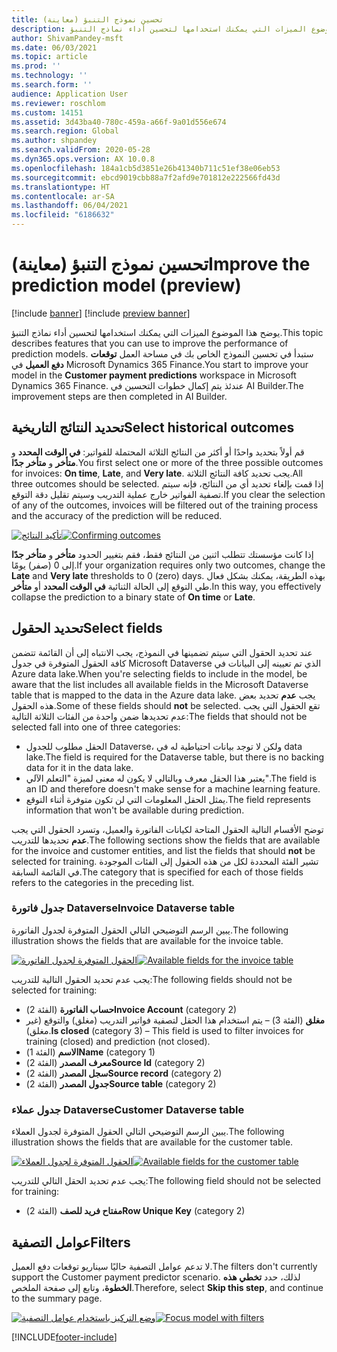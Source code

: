 ```yaml
---
title: تحسين نموذج التنبؤ (معاينة)
description: يوضح هذا الموضوع الميزات التي يمكنك استخدامها لتحسين أداء نماذج التنبؤ.
author: ShivamPandey-msft
ms.date: 06/03/2021
ms.topic: article
ms.prod: ''
ms.technology: ''
ms.search.form: ''
audience: Application User
ms.reviewer: roschlom
ms.custom: 14151
ms.assetid: 3d43ba40-780c-459a-a66f-9a01d556e674
ms.search.region: Global
ms.author: shpandey
ms.search.validFrom: 2020-05-28
ms.dyn365.ops.version: AX 10.0.8
ms.openlocfilehash: 184a1cb5d3851e26b41340b711c51ef38e06eb53
ms.sourcegitcommit: ebcd9019cbb88a7f2afd9e701812e222566fd43d
ms.translationtype: HT
ms.contentlocale: ar-SA
ms.lasthandoff: 06/04/2021
ms.locfileid: "6186632"
---
```

# <a name="improve-the-prediction-model-preview"></a><span data-ttu-id="e153b-103">تحسين نموذج التنبؤ (معاينة)</span><span class="sxs-lookup"><span data-stu-id="e153b-103">Improve the prediction model (preview)</span></span>

[!include [banner](../includes/banner.md)]
[!include [preview banner](../includes/preview-banner.md)]

<span data-ttu-id="e153b-104">يوضح هذا الموضوع الميزات التي يمكنك استخدامها لتحسين أداء نماذج التنبؤ.</span><span class="sxs-lookup"><span data-stu-id="e153b-104">This topic describes features that you can use to improve the performance of prediction models.</span></span> <span data-ttu-id="e153b-105">ستبدأ في تحسين النموذج الخاص بك في مساحة العمل **توقعات دفع العميل** في Microsoft Dynamics 365 Finance.</span><span class="sxs-lookup"><span data-stu-id="e153b-105">You start to improve your model in the **Customer payment predictions** workspace in Microsoft Dynamics 365 Finance.</span></span> <span data-ttu-id="e153b-106">عندئذ يتم إكمال خطوات التحسين في AI Builder.</span><span class="sxs-lookup"><span data-stu-id="e153b-106">The improvement steps are then completed in AI Builder.</span></span>

## <a name="select-historical-outcomes"></a><span data-ttu-id="e153b-107">تحديد النتائج التاريخية</span><span class="sxs-lookup"><span data-stu-id="e153b-107">Select historical outcomes</span></span>

<span data-ttu-id="e153b-108">قم أولاً بتحديد واحدًا أو أكثر من النتائج الثلاثة المحتملة للفواتير: **في الوقت المحدد** و **متأخر** و **متأخر جدًا**.</span><span class="sxs-lookup"><span data-stu-id="e153b-108">You first select one or more of the three possible outcomes for invoices: **On time**, **Late**, and **Very late**.</span></span> <span data-ttu-id="e153b-109">يجب تحديد كافة النتائج الثلاثة.</span><span class="sxs-lookup"><span data-stu-id="e153b-109">All three outcomes should be selected.</span></span> <span data-ttu-id="e153b-110">إذا قمت بإلغاء تحديد أي من النتائج، فإنه سيتم تصفية الفواتير خارج عملية التدريب وسيتم تقليل دقة التوقع.</span><span class="sxs-lookup"><span data-stu-id="e153b-110">If you clear the selection of any of the outcomes, invoices will be filtered out of the training process and the accuracy of the prediction will be reduced.</span></span>

<span data-ttu-id="e153b-111">[![تأكيد النتائج](./media/confirm-3-outcomes.png)](./media/confirm-3-outcomes.png)</span><span class="sxs-lookup"><span data-stu-id="e153b-111">[![Confirming outcomes](./media/confirm-3-outcomes.png)](./media/confirm-3-outcomes.png)</span></span>

<span data-ttu-id="e153b-112">إذا كانت مؤسستك تتطلب اثنين من النتائج فقط، فقم بتغيير الحدود **متأخر** و **متأخر جدًا** إلى 0 (صفر) يومًا.</span><span class="sxs-lookup"><span data-stu-id="e153b-112">If your organization requires only two outcomes, change the **Late** and **Very late** thresholds to 0 (zero) days.</span></span> <span data-ttu-id="e153b-113">بهذه الطريقة، يمكنك بشكل فعال طي التوقع إلى الحالة الثنائية **في الوقت المحدد** أو **متأخر**.</span><span class="sxs-lookup"><span data-stu-id="e153b-113">In this way, you effectively collapse the prediction to a binary state of **On time** or **Late**.</span></span>

## <a name="select-fields"></a><span data-ttu-id="e153b-114">تحديد الحقول</span><span class="sxs-lookup"><span data-stu-id="e153b-114">Select fields</span></span>

<span data-ttu-id="e153b-115">عند تحديد الحقول التي سيتم تضمينها في النموذج، يجب الانتباه إلى أن القائمة تتضمن كافة الحقول المتوفرة في جدول Microsoft Dataverse الذي تم تعيينه إلى البيانات في Azure data lake.</span><span class="sxs-lookup"><span data-stu-id="e153b-115">When you're selecting fields to include in the model, be aware that the list includes all available fields in the Microsoft Dataverse table that is mapped to the data in the Azure data lake.</span></span> <span data-ttu-id="e153b-116">يجب **عدم** تحديد بعض هذه الحقول.</span><span class="sxs-lookup"><span data-stu-id="e153b-116">Some of these fields should **not** be selected.</span></span> <span data-ttu-id="e153b-117">تقع الحقول التي يجب عدم تحديدها ضمن واحدة من الفئات الثلاثة التالية:</span><span class="sxs-lookup"><span data-stu-id="e153b-117">The fields that should not be selected fall into one of three categories:</span></span>

- <span data-ttu-id="e153b-118">الحقل مطلوب للجدول Dataverse، ولكن لا توجد بيانات احتياطية له في data lake.</span><span class="sxs-lookup"><span data-stu-id="e153b-118">The field is required for the Dataverse table, but there is no backing data for it in the data lake.</span></span>
- <span data-ttu-id="e153b-119">يعتبر هذا الحقل معرف وبالتالي لا يكون له معنى لميزة "التعلم الآلي".</span><span class="sxs-lookup"><span data-stu-id="e153b-119">The field is an ID and therefore doesn't make sense for a machine learning feature.</span></span>
- <span data-ttu-id="e153b-120">يمثل الحقل المعلومات التي لن تكون متوفرة أثناء التوقع.</span><span class="sxs-lookup"><span data-stu-id="e153b-120">The field represents information that won't be available during prediction.</span></span>

<span data-ttu-id="e153b-121">توضح الأقسام التالية الحقول المتاحة لكيانات الفاتورة والعميل، وتسرد الحقول التي يجب **عدم** تحديدها للتدريب.</span><span class="sxs-lookup"><span data-stu-id="e153b-121">The following sections show the fields that are available for the invoice and customer entities, and list the fields that should **not** be selected for training.</span></span> <span data-ttu-id="e153b-122">تشير الفئة المحددة لكل من هذه الحقول إلى الفئات الموجودة في القائمة السابقة.</span><span class="sxs-lookup"><span data-stu-id="e153b-122">The category that is specified for each of those fields refers to the categories in the preceding list.</span></span>
 
### <a name="invoice-dataverse-table"></a><span data-ttu-id="e153b-123">جدول فاتورة Dataverse</span><span class="sxs-lookup"><span data-stu-id="e153b-123">Invoice Dataverse table</span></span>

<span data-ttu-id="e153b-124">يبين الرسم التوضيحي التالي الحقول المتوفرة لجدول الفاتورة.</span><span class="sxs-lookup"><span data-stu-id="e153b-124">The following illustration shows the fields that are available for the invoice table.</span></span>

<span data-ttu-id="e153b-125">[![الحقول المتوفرة لجدول الفاتورة](./media/available-fields.png)](./media/available-fields.png)</span><span class="sxs-lookup"><span data-stu-id="e153b-125">[![Available fields for the invoice table](./media/available-fields.png)](./media/available-fields.png)</span></span>

<span data-ttu-id="e153b-126">يجب عدم تحديد الحقول التالية للتدريب:</span><span class="sxs-lookup"><span data-stu-id="e153b-126">The following fields should not be selected for training:</span></span>

- <span data-ttu-id="e153b-127">**حساب الفاتورة** (الفئة 2)</span><span class="sxs-lookup"><span data-stu-id="e153b-127">**Invoice Account** (category 2)</span></span>
- <span data-ttu-id="e153b-128">**مغلق** (الفئة 3) – يتم استخدام هذا الحقل لتصفية فواتير التدريب (مغلق) والتوقع (غير مغلق).</span><span class="sxs-lookup"><span data-stu-id="e153b-128">**Is closed** (category 3) – This field is used to filter invoices for training (closed) and prediction (not closed).</span></span>
- <span data-ttu-id="e153b-129">**الاسم** (الفئة 1)</span><span class="sxs-lookup"><span data-stu-id="e153b-129">**Name** (category 1)</span></span>
- <span data-ttu-id="e153b-130">**معرف المصدر** (الفئة 2)</span><span class="sxs-lookup"><span data-stu-id="e153b-130">**Source Id** (category 2)</span></span>
- <span data-ttu-id="e153b-131">**سجل المصدر** (الفئة 2)</span><span class="sxs-lookup"><span data-stu-id="e153b-131">**Source record** (category 2)</span></span>
- <span data-ttu-id="e153b-132">**جدول المصدر** (الفئة 2)</span><span class="sxs-lookup"><span data-stu-id="e153b-132">**Source table** (category 2)</span></span>

### <a name="customer-dataverse-table"></a><span data-ttu-id="e153b-133">جدول عملاء Dataverse</span><span class="sxs-lookup"><span data-stu-id="e153b-133">Customer Dataverse table</span></span>

<span data-ttu-id="e153b-134">يبين الرسم التوضيحي التالي الحقول المتوفرة لجدول العملاء.</span><span class="sxs-lookup"><span data-stu-id="e153b-134">The following illustration shows the fields that are available for the customer table.</span></span>

<span data-ttu-id="e153b-135">[![الحقول المتوفرة لجدول العملاء](./media/related-entities.png)](./media/related-entities.png)</span><span class="sxs-lookup"><span data-stu-id="e153b-135">[![Available fields for the customer table](./media/related-entities.png)](./media/related-entities.png)</span></span>

<span data-ttu-id="e153b-136">يجب عدم تحديد الحقل التالي للتدريب:</span><span class="sxs-lookup"><span data-stu-id="e153b-136">The following field should not be selected for training:</span></span>

- <span data-ttu-id="e153b-137">**مفتاح فريد للصف** (الفئة 2)</span><span class="sxs-lookup"><span data-stu-id="e153b-137">**Row Unique Key** (category 2)</span></span>

## <a name="filters"></a><span data-ttu-id="e153b-138">عوامل التصفية</span><span class="sxs-lookup"><span data-stu-id="e153b-138">Filters</span></span>

<span data-ttu-id="e153b-139">لا تدعم عوامل التصفية حاليًا سيناريو توقعات دفع العميل.</span><span class="sxs-lookup"><span data-stu-id="e153b-139">The filters don't currently support the Customer payment predictor scenario.</span></span> <span data-ttu-id="e153b-140">لذلك، حدد **تخطي هذه الخطوة**، وتابع إلى صفحة الملخص.</span><span class="sxs-lookup"><span data-stu-id="e153b-140">Therefore, select **Skip this step**, and continue to the summary page.</span></span>

<span data-ttu-id="e153b-141">[![وضع التركيز باستخدام عوامل التصفية](./media/focus-model-with-filters.png)](./media/focus-model-with-filters.png)</span><span class="sxs-lookup"><span data-stu-id="e153b-141">[![Focus model with filters](./media/focus-model-with-filters.png)](./media/focus-model-with-filters.png)</span></span>

[!INCLUDE[footer-include](../../includes/footer-banner.md)]
